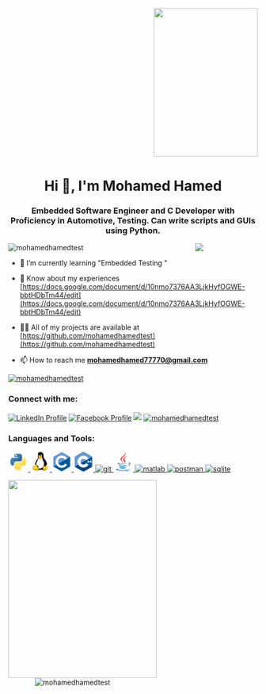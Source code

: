 
<div>
  <div align="right">
    <img src="https://giphy.com/gifs/city-marketing-public-gh0RRgkTXedvF0pDc0="right" height="300px" width="210px">
  </div>




<h1 align="center"> Hi 👋, I'm Mohamed Hamed </h1>
<h3 align="center"> Embedded Software Engineer and C Developer with Proficiency in Automotive, Testing. Can write scripts and GUIs using Python.</h3>
<img src="https://github.com/mohamedabusrea/mohamedabusrea/blob/master/profile-img.png" align="right" width="25%"/>
<p align="left"> <img src="https://komarev.com/ghpvc/?username=mohamedhamedtest&label=Profile%20views&color=0e75b6&style=flat" alt="mohamedhamedtest" /> </p>

- 🌱 I’m currently learning "Embedded Testing "
  
- 📄 Know about my experiences [https://docs.google.com/document/d/10nmo7376AA3LjkHyfOGWE-bbtHDbTm44/edit](https://docs.google.com/document/d/10nmo7376AA3LjkHyfOGWE-bbtHDbTm44/edit)
 
- 👨‍💻 All of my projects are available at [https://github.com/mohamedhamedtest](https://github.com/mohamedhamedtest)

- 📫 How to reach me **mohamedhamed77770@gmail.com**

<p align="left"> <a href="https://github.com/ryo-ma/github-profile-trophy"><img src="https://github-profile-trophy.vercel.app/?username=mohamedhamedtest" alt="mohamedhamedtest" /></a> 
</p>

<h3 align="left">Connect with me:</h3>
<p align="left">
<a href="https://www.linkedin.com/in/mohamed-hamed-13818526b//" target="_blank" rel="noopener noreferrer"><img align="center" src="https://raw.githubusercontent.com/rahuldkjain/github-profile-readme-generator/master/src/images/icons/Social/linked-in-alt.svg" alt="LinkedIn Profile" height="50" width="50" /></a>
<a href="https://www.facebook.com/https://www.facebook.com/profile.php?id=61552022208006&mibextid=ZbWKwL/" target="_blank"><img align="center" src="https://raw.githubusercontent.com/rahuldkjain/github-profile-readme-generator/master/src/images/icons/Social/facebook.svg" alt="Facebook Profile" height="50" width="50" /></a>
 <a href="https://twitter.com/@mohamed70022725"><img src="https://img.shields.io/badge/twitter-%231FA1F1?style=flat&logo=twitter&logoColor=white"/></a>
<a href="https://www.hackerrank.com/profile/mohamedhamed7771" target="blank"><img align="center" src="https://raw.githubusercontent.com/rahuldkjain/github-profile-readme-generator/master/src/images/icons/Social/hackerrank.svg" alt="mohamedhamedtest" height="50" width="50" /></a>
</p>

<h3 align="left">Languages and Tools:</h3>
<p align="left"> <a href="https://www.python.org" target="_blank" rel="noreferrer"> <img src="https://raw.githubusercontent.com/devicons/devicon/master/icons/python/python-original.svg" alt="python" width="40" height="40"/> </a> <a href="https://www.linux.org/" target="_blank" rel="noreferrer"> <img src="https://raw.githubusercontent.com/devicons/devicon/master/icons/linux/linux-original.svg" alt="linux" width="40" height="40"/> </a> <a href="https://www.cprogramming.com/" target="_blank" rel="noreferrer"> <img src="https://raw.githubusercontent.com/devicons/devicon/master/icons/c/c-original.svg" alt="c" width="40" height="40"/> </a> <a href="https://www.w3schools.com/cpp/" target="_blank" rel="noreferrer"> <img src="https://raw.githubusercontent.com/devicons/devicon/master/icons/cplusplus/cplusplus-original.svg" alt="cplusplus" width="40" height="40"/> </a> <a href="https://git-scm.com/" target="_blank" rel="noreferrer"> <img src="https://www.vectorlogo.zone/logos/git-scm/git-scm-icon.svg" alt="git" width="40" height="40"                                                                                                                                                                                                   href="https://www.java.com" target="_blank" rel="noreferrer"> <img src="https://raw.githubusercontent.com/devicons/devicon/master/icons/java/java-original.svg" alt="java" width="40" height="40"/> </a> <a  href="https://www.mathworks.com/" target="_blank" rel="noreferrer"> <img src="https://upload.wikimedia.org/wikipedia/commons/2/21/Matlab_Logo.png" alt="matlab" width="40" height="40"/> </a> <a href="https://postman.com" target="_blank" rel="noreferrer"> <img src="https://www.vectorlogo.zone/logos/getpostman/getpostman-icon.svg" alt="postman" width="40" height="40"/> </a> <a   href="https://www.sqlite.org/" target="_blank" rel="noreferrer"> <img src="https://www.vectorlogo.zone/logos/sqlite/sqlite-icon.svg" alt="sqlite" width="40" height="40"/> </a> </p>

<div>
<p align="left">
  <img align="center" src="https://media.giphy.com/media/l3fQsvbfwo3rJcmwo/giphy.gif" height="400px" width="300px">

  
  <img align="right" src="https://github-readme-stats.vercel.app/api?username=mohamedhamedtest&show_icons=true&locale=en" alt="mohamedhamedtest" width="450px"> 
</p>

<br>




